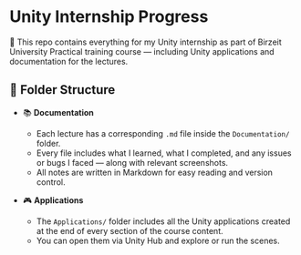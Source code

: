 # Unity Internship Progress

🍄 This repo contains everything for my Unity internship as part of Birzeit University Practical training course — including Unity applications and documentation for the lectures.  

## 📁 Folder Structure

- 📚 **Documentation**  
  * Each lecture has a corresponding `.md` file inside the `Documentation/` folder.  
  * Every file includes what I learned, what I completed, and any issues or bugs I faced — along with relevant screenshots.  
  * All notes are written in Markdown for easy reading and version control.

 
- 🎮 **Applications**  
  *  The `Applications/` folder includes all the Unity applications created at the end of every section of the course content.
  *  You can open them via Unity Hub and explore or run the scenes.

